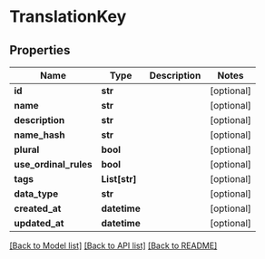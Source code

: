 # TranslationKey

## Properties
Name | Type | Description | Notes
------------ | ------------- | ------------- | -------------
**id** | **str** |  | [optional] 
**name** | **str** |  | [optional] 
**description** | **str** |  | [optional] 
**name_hash** | **str** |  | [optional] 
**plural** | **bool** |  | [optional] 
**use_ordinal_rules** | **bool** |  | [optional] 
**tags** | **List[str]** |  | [optional] 
**data_type** | **str** |  | [optional] 
**created_at** | **datetime** |  | [optional] 
**updated_at** | **datetime** |  | [optional] 

[[Back to Model list]](../README.md#documentation-for-models) [[Back to API list]](../README.md#documentation-for-api-endpoints) [[Back to README]](../README.md)


